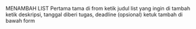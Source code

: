 MENAMBAH LIST
    Pertama tama di from ketik judul list yang ingin di tambah
    ketik deskripsi, tanggal diberi tugas, deadline (opsional)
    ketuk tambah di bawah form